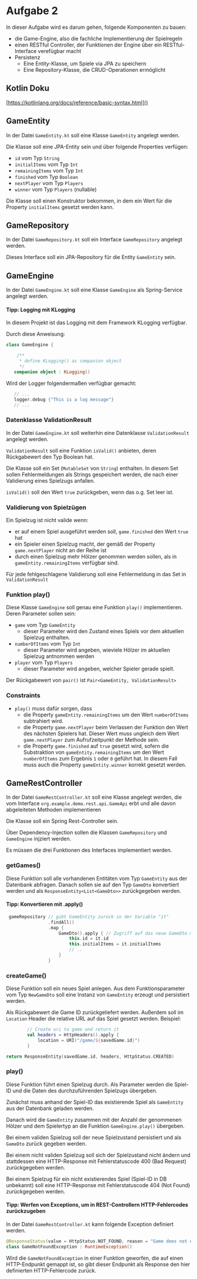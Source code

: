 # Aufgabe 2

In dieser Aufgabe wird es darum gehen, folgende Komponenten zu bauen:

- die Game-Engine, also die fachliche Implementierung der Spielregeln
- einen RESTful Controller, der Funktionen der Engine über ein RESTful-Interface verefügbar macht
- Persistenz
   - Eine Entity-Klasse, um Spiele via JPA zu speichern
   - Eine Repository-Klasse, die CRUD-Operationen ermöglicht

## Kotlin Doku
[https://kotlinlang.org/docs/reference/basic-syntax.html]()
   
## GameEntity

In der Datei `GameEntity.kt` soll eine Klasse `GameEntity` angelegt werden.

Die Klasse soll eine JPA-Entity sein und über folgende Properties verfügen:

- `id` vom Typ `String`  
- `initialItems` vom Typ `Int`  
- `remainingItems` vom Typ `Int`  
- `finished` vom Typ `Boolean`  
- `nextPlayer` vom Typ `Players`  
- `winner` vom Typ `Players` (nullable)

Die Klasse soll einen Konstruktor bekommen, in dem ein Wert für die Property `initialItems` gesetzt werden
kann.

## GameRepository

In der Datei `GameRepository.kt` soll ein Interface `GameRepository` angelegt werden.

Dieses Interface soll ein JPA-Repository für die Entity `GameEntity` sein.

## GameEngine

In der Datei `GameEngine.kt` soll eine Klasse `GameEngine` als Spring-Service angelegt werden.

#### Tipp: Logging mit KLogging

In diesem Projekt ist das Logging mit dem Framework KLogging verfügbar.

Durch diese Anweisung:

```kotlin
class GameEngine {

    /**
     * define KLogging() as companion object
     */
   companion object : KLogging()
```

Wird der Logger folgendermaßen verfügbar gemacht:

```kotlin
   // ...
   logger.debug {"This is a log message"}
   // ...
```

### Datenklasse ValidationResult

In der Datei `GameEngine.kt` soll weiterhin eine Datenklasse `ValidationResult` angelegt werden.

`ValidationResult` soll eine Funktion `isValid()` anbieten, deren Rückgabewert den Typ Boolean hat.

Die Klasse soll ein Set (`MutableSet` von `String`) enthalten. In diesem Set sollen Fehlermeldungen als Strings
gespeichert werden, die nach einer Validierung eines Spielzugs anfallen.

`isValid()` soll den Wert `true` zurückgeben, wenn das o.g. Set leer ist.

### Validierung von Spielzügen

Ein Spielzug ist nicht valide wenn:
- er auf einem Spiel ausgeführt werden soll, `game.finished` den Wert `true` hat
- ein Spieler einen Spielzug macht, der gemäß der Property `game.nextPlayer` nicht an der Reihe ist
- durch einen Spielzug mehr Hölzer genommen werden sollen, als in `gameEntity.remainingItems` verfügbar sind.

Für jede fehlgeschlagene Validierung soll eine Fehlermeldung in das Set in `ValidationResult`


### Funktion play()

Diese Klasse `GameEngine` soll genau eine Funktion `play()` implementieren. Deren Parameter sollen sein:

- `game` vom Typ `GameEntity`
   - dieser Parameter wird den Zustand eines Spiels vor dem aktuellen Spielzug enthalten.
- `numberOfItems` vom Typ `Int`  
   - dieser Parameter wird angeben, wieviele Hölzer im aktuellen Spielzug antnommen werden
- `player` vom Typ `Players`  
   - dieser Parameter wird angeben, welcher Spieler gerade spielt.
   
Der Rückgabewert von `pair()` ist `Pair<GameEntity, ValidationResult>`

### Constraints

- `play()` muss dafür sorgen, dass 
  - die Property `gameEntity.remainingItems` um den Wert `numberOfItems` subtrahiert wird.
  - die Property `game.nextPlayer` beim Verlassen der Funktion den Wert des nächsten Spielers hat. Dieser Wert muss 
  ungleich dem Wert `game.nextPlayer` zum Aufrufzeitpunkt der Methode sein.
  - die Property `game.finished` auf `true` gesetzt wird, sofern die Substraktion von
  `gameEntity.remainingItems` um den Wert `numberOfItems` zum Ergebnis `1` oder `0` geführt hat. In diesem Fall muss auch
  die Property `gameEntity.winner` korrekt gesetzt werden.

## GameRestController

In der Datei `GameRestController.kt` soll eine Klasse angelegt werden, die vom 
Interface `org.example.demo.rest.api.GameApi` erbt und alle davon abgeleiteten
Methoden implementieren

Die Klasse soll ein Spring Rest-Controller sein.

Über Dependency-Injection sollen die Klassen `GameRepository` und `GameEngine` injziert werden.

Es müssen die drei Funktionen des Interfaces implementiert werden.

### getGames()

Diese Funktion soll alle vorhandenen Entitäten vom Typ `GameEntity` aus der Datenbank abfragen. Danach sollen
sie auf den Typ `GameDto` konvertiert werden und als `ResponseEntity<List<GameDto>>` zurückgegeben werden.

#### Tipp: Konvertieren mit .apply()

```kotlin
 gameRepository // gibt GameEntity zurück in der Variable "it"
                .findAll()
                .map {
                    GameDto().apply { // Zugriff auf das neuw GameDto mit "this"
                        this.id = it.id
                        this.initialItems = it.initialItems
                        // ..
                    }
                }
```


### createGame()

Diese Funktion soll ein neues Spiel anlegen. Aus dem Funktionsparameter vom Typ `NewGameDto` soll eine
Instanz von `GameEntity` erzeugt und persistiert werden.

Als Rückgabewert die Game ID zurückgeliefert werden. Außerdem soll im `Location` Header die relative URL auf das Spiel gesetzt werden. Beispiel:

```kotlin
        // Create uri to game and return it
        val headers = HttpHeaders().apply {
            location = URI("/game/${savedGame.id}")
        }

return ResponseEntity(savedGame.id, headers, HttpStatus.CREATED)
```
   

### play()

Diese Funktion führt einen Spielzug durch. Als Parameter werden die Spiel-ID und
die Daten des durchzuführenden Spielzugs übergeben.

Zunächst muss anhand der Spiel-ID das existierende Spiel als `GameEntity` aus der Datenbank geladen werden.

Danach wird die `GameEntity` zusammen mit der Anzahl der genommenen Hölzer und dem Spielertyp an die
Funktion `GameEngine.play()` übergeben.

Bei einem validen Spielzug soll der neue Spielzustand persistiert und als `GameDto` zurück gegeben werden.

Bei einem nicht validen Spielzug soll sich der Spielzustand nicht ändern und stattdessen eine HTTP-Response
mit Fehlerstatuscode 400 (Bad Request) zurückgegeben werden.

Bei einem Spielzug für ein nicht existierendes Spiel (Spiel-ID in DB unbekannt) soll eine HTTP-Response
mit Fehlerstatuscode 404 (Not Found) zurückgegeben werden.


#### Tipp: Werfen von Exceptions, um in REST-Controllern HTTP-Fehlercodes zurückzugeben

In der Datei `GameRestController.kt` kann folgende Exception definiert werden.

```kotlin
@ResponseStatus(value = HttpStatus.NOT_FOUND, reason = "Game does not exist.")
class GameNotFoundException : RuntimeException()
```

Wird die `GameNotFoundException` in einer Funktion geworfen, die auf einen HTTP-Endpunkt gemappt ist,
so gibt dieser Endpunkt als Response den hier definierten HTTP-Fehlercode zurück. 
